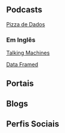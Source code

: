 ## Podcasts
[Pizza de Dados](http://pizzadedados.com/)

### Em Inglês

[Talking Machines](https://www.thetalkingmachines.com/)

[Data Framed](https://www.datacamp.com/community/podcast)

## Portais

## Blogs

## Perfis Sociais

